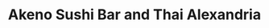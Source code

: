 ---
layout: place
title: "Akeno Sushi Bar and Thai Alexandria"
permalink: /virginia/alexandria/akeno-sushi-bar-and-thai-alexandria.html
stateAbbr: VA
stateName: Virginia
cityName: Alexandria
seo:
  name: "Akeno Sushi Bar and Thai Alexandria"
  type: Restaurant
  links: null
description: "Akeno Sushi Bar and Thai Alexandria serves delicious sushi in Alexandria, Virginia. Try fresh Japanese dishes for a great dining experience. "
place_id: ChIJ0eyx1Qqzt4kRJ3J3eZ_2ugk
photos:
  - name: >-
      places/ChIJ0eyx1Qqzt4kRJ3J3eZ_2ugk/photos/AeeoHcIAeejAVwvtKrALj_7ir-L28CDLdoDmMAH1JQAvTEPqCxSxcMMg_onaaaUlMErukIsDani4IEzCDcIus6FtT9PfRdQkJyT7VfXDt3WIQWyq9f-jWzlJHO7lcTHWbxzZLQnQiY9D6zh7y9OBccUzNEXf__UI11yNWSGJ2xkvgjGdyDSSJ9XzlZupVAhw4xRinyK3msPQVlXc6EDqKjFEcuyejY068jvW1myeaTUlsKJwYN_spwC5lnz47MpLN7kH3cuNMSK48RkQi_jOdCny9LFWLaE8ZPJVggu_8HhjVIL8Rw
    widthPx: 1477
    heightPx: 831
    authorAttributions:
      - displayName: Akeno Sushi Bar and Thai
        uri: https://maps.google.com/maps/contrib/111364894460170482304
        photoUri: >-
          https://lh3.googleusercontent.com/a-/ALV-UjXOh69eZIKHvq9TQrpaoZcGy_FvLkOzFIDWPMegl8lNDyJS2kg=s100-p-k-no-mo
    flagContentUri: >-
      https://www.google.com/local/imagery/report/?cb_client=maps_api_places.places_api&image_key=!1e10!2sAF1QipOLwtvouQqxaVdNlu-bW1wfJvNxNh6Uhh31B70x&hl=en-US
    googleMapsUri: >-
      https://www.google.com/maps/place//data=!3m4!1e2!3m2!1sAF1QipOLwtvouQqxaVdNlu-bW1wfJvNxNh6Uhh31B70x!2e10!4m2!3m1!1s0x89b7b30ad5b1ecd1:0x9baf69f79777227
  - name: >-
      places/ChIJ0eyx1Qqzt4kRJ3J3eZ_2ugk/photos/AeeoHcJGa2avhWvtl0BjE4NxDvr9hkhIBkIpmvPev1Eo8umduEi2js5GGC5nCa6zeygefd3cvHWE0_CTnV7QrewLUvNt_Y0Rlfza-fPeO2IihRUuR4TF5bPCftKm6p6Yh0rJGQwDnSiBuEJb_9_QgYjh5X66-Ln2R7b82y2LQAALloZ2GAnvcDEV9C7m1VVwzungm8FV5V_6n6kTXATWcehC3pnPytYHTFhpPitW_4hvVlw_W688kIQ1Xv2MOZmZeCyq9T6aZ9ScW8aBe4PcmkLuU3IzohyL1ax62TCgM2q-Dqw
    widthPx: 1440
    heightPx: 1800
    authorAttributions:
      - displayName: Akeno Sushi Bar and Thai Alexandria
        uri: https://maps.google.com/maps/contrib/113057322361135175785
        photoUri: >-
          https://lh3.googleusercontent.com/a-/ALV-UjX8ErKLVB3xsoeyeHTIaz_ZGLoyxPJOQty89cKEMZCeqoDhoEI=s100-p-k-no-mo
    flagContentUri: >-
      https://www.google.com/local/imagery/report/?cb_client=maps_api_places.places_api&image_key=!1e10!2sAF1QipNTIDsMjKMSrrc3XoHtjk3Wuy8cnT3RJYaJg24&hl=en-US
    googleMapsUri: >-
      https://www.google.com/maps/place//data=!3m4!1e2!3m2!1sAF1QipNTIDsMjKMSrrc3XoHtjk3Wuy8cnT3RJYaJg24!2e10!4m2!3m1!1s0x89b7b30ad5b1ecd1:0x9baf69f79777227
  - name: >-
      places/ChIJ0eyx1Qqzt4kRJ3J3eZ_2ugk/photos/AeeoHcLLZGyKXTtYCzVLnGGkYX-klTZ6ZJM07dNKo8Hx3umkvm2QT-fHh6sTUaKn2xbov1B23QSzowRdpgxhHKz_3mxcn6S_5aFVcanTWGcTM8RQhjxeaq0wQZxDasmBI7qJCjN0kiw7EShc2uShBqa_9Cl87tx6Sdio9BXXAeIK9R6traWJr4SVtT95bhDOV0Mw0p6Hj96i_51_XAgarbRUMQTJ7_ahgCakzEppbPwezBKhZmvf8596t0GvU2Xe10WWFCPh78k2FTrKJamRvpn_xC37BzyGdY1Al3YrURgmHlI
    widthPx: 960
    heightPx: 1200
    authorAttributions:
      - displayName: Akeno Sushi Bar and Thai Alexandria
        uri: https://maps.google.com/maps/contrib/113057322361135175785
        photoUri: >-
          https://lh3.googleusercontent.com/a-/ALV-UjX8ErKLVB3xsoeyeHTIaz_ZGLoyxPJOQty89cKEMZCeqoDhoEI=s100-p-k-no-mo
    flagContentUri: >-
      https://www.google.com/local/imagery/report/?cb_client=maps_api_places.places_api&image_key=!1e10!2sAF1QipMm-4LieFypSHHNV8v_LzbRMorCTRKOO0LHfVo&hl=en-US
    googleMapsUri: >-
      https://www.google.com/maps/place//data=!3m4!1e2!3m2!1sAF1QipMm-4LieFypSHHNV8v_LzbRMorCTRKOO0LHfVo!2e10!4m2!3m1!1s0x89b7b30ad5b1ecd1:0x9baf69f79777227
  - name: >-
      places/ChIJ0eyx1Qqzt4kRJ3J3eZ_2ugk/photos/AeeoHcJpwEQ0p56u-7bOcN9EQywLEBYwQAD5I2RPgCx0i43msQA8J4jVtZPaoAr2ycoGmahrkVhDDhOMtHW7VvDyDh4f1fev_kMWBYtqXk5jvKk05YbYbfOFe65Gg0QmM9zZ-OriNUr9E2eO3O3q8AZ9iMnsuEfJRSv-baDoJZKrlGF8X36bylaJsEuP9ihiG6SU9CQUeYksdbUn6ruLwOkaY7u7T8e3YyvBUAL79XJyQJc4ldzGBM2FTSEhUqmDhEf1I5QSa5PVl3mCl3EAu19p3h1-2GAzNrSnGNyO9p46Dd0
    widthPx: 564
    heightPx: 711
    authorAttributions:
      - displayName: Akeno Sushi Bar and Thai Alexandria
        uri: https://maps.google.com/maps/contrib/113057322361135175785
        photoUri: >-
          https://lh3.googleusercontent.com/a-/ALV-UjX8ErKLVB3xsoeyeHTIaz_ZGLoyxPJOQty89cKEMZCeqoDhoEI=s100-p-k-no-mo
    flagContentUri: >-
      https://www.google.com/local/imagery/report/?cb_client=maps_api_places.places_api&image_key=!1e10!2sAF1QipM-WpkTbmRx1xv1ByZPe5yXBESkh6kAJGtMyXo&hl=en-US
    googleMapsUri: >-
      https://www.google.com/maps/place//data=!3m4!1e2!3m2!1sAF1QipM-WpkTbmRx1xv1ByZPe5yXBESkh6kAJGtMyXo!2e10!4m2!3m1!1s0x89b7b30ad5b1ecd1:0x9baf69f79777227
  - name: >-
      places/ChIJ0eyx1Qqzt4kRJ3J3eZ_2ugk/photos/AeeoHcJ6XTvzjTmXKTAgznoIpFnxAgUG33CppggkRcyt8VTyBfsv0PZClKaCMUoDJwxKQnFwzs7p29tNLnrrBvUToz9c1a3WIs7JEKcLV5thD5d2HQzQgKwlWOlYciuj1-5GehiPsexwCXezgs_25QY-CGQXAGvGH3c_bK4HTVYWFJSsxPla9l7DOAgIFVwyvRVTUIQz1dL5bImgc5Qv9kg2JaMNAfGiw4FfTC9m9DyBoPWUVNwvtaERv7i6Hbmzs0bI58e9TOM8YqIbSazwt9l40vFsH4q-Nx_j1_nFgMrxOf8
    widthPx: 1274
    heightPx: 960
    authorAttributions:
      - displayName: Akeno Sushi Bar and Thai Alexandria
        uri: https://maps.google.com/maps/contrib/113057322361135175785
        photoUri: >-
          https://lh3.googleusercontent.com/a-/ALV-UjX8ErKLVB3xsoeyeHTIaz_ZGLoyxPJOQty89cKEMZCeqoDhoEI=s100-p-k-no-mo
    flagContentUri: >-
      https://www.google.com/local/imagery/report/?cb_client=maps_api_places.places_api&image_key=!1e10!2sAF1QipOnWXxjwKvT49iVevnC860m_4xgZF0d-dAiQTk&hl=en-US
    googleMapsUri: >-
      https://www.google.com/maps/place//data=!3m4!1e2!3m2!1sAF1QipOnWXxjwKvT49iVevnC860m_4xgZF0d-dAiQTk!2e10!4m2!3m1!1s0x89b7b30ad5b1ecd1:0x9baf69f79777227
  - name: >-
      places/ChIJ0eyx1Qqzt4kRJ3J3eZ_2ugk/photos/AeeoHcJQ4s19S4j2G9Hmsd3kpQJjjN0aa9dJFz4FsxCrTURNGwBI9ruXV6KdaxJ1eFWc5LlRyqRwUKGT74RJr6J8tfixYkuNxI4XIcV2uPnI29JjRtE-4JUFkVTdcc_j2r1lJrSKlhTX89TccHkH4rqmZMISuju_avAs2Lt-q4EnuEQ_WEm0yHQ5jzQJCBPQ8QanjB0iYROK6T3mr9tCdV66KxaUCvQQGLZEYKfWzYmBNY6KHaSzBi2fYQNdR2heyrbGvCrOtf09FJKa4RHBZ_uY2i9o4XxuABzs7ytx_MF2qax_lQ5bW9UUOJbRnlmYis5Ngn5aA6s3WWFRvJBf3f4m0AI1yKOOfp37DyBhbpKOlt2xPSID-a46Jy3tqh_yo0NFiTzorcYFOrtPgV9dGqc8BRjpu2Be18UPDgsuvukNLMI
    widthPx: 3024
    heightPx: 4032
    authorAttributions:
      - displayName: priya vaswani
        uri: https://maps.google.com/maps/contrib/105398306639660107549
        photoUri: >-
          https://lh3.googleusercontent.com/a/ACg8ocKqJJMrSJ-LqD0YhurmAPt4f0nTDUvcWZJ4XBbBb6qIaKuzfw=s100-p-k-no-mo
    flagContentUri: >-
      https://www.google.com/local/imagery/report/?cb_client=maps_api_places.places_api&image_key=!1e10!2sCIHM0ogKEICAgIC798LEZQ&hl=en-US
    googleMapsUri: >-
      https://www.google.com/maps/place//data=!3m4!1e2!3m2!1sCIHM0ogKEICAgIC798LEZQ!2e10!4m2!3m1!1s0x89b7b30ad5b1ecd1:0x9baf69f79777227
  - name: >-
      places/ChIJ0eyx1Qqzt4kRJ3J3eZ_2ugk/photos/AeeoHcJO4aDtvmD4ECgifa11AbOR3y-_KwapL0YINVm9uoPrIif_SOt5eBaXNqe-gN1GrK-xzic4Na9mhEji_vhAuGGcJ-cc6ycm0debW3GZqRhbzGmMBjuSTM8iZj9K7zmyeQPv2Vxj1TOn9yl7x64xD17sDiy0j5PPCyDa2zRmK1ReuFEKRvaWmgIHgXXClfOWI_EwSKeXXmj_yMxRniMgnpTsOyEsYowQm7Ldj8yRoqEmqkDyeFDCs_X1Z1xDzgdbHMR68aF6t3L7qBznDqjMPHCfe5WMsZrNu8m0YL4hpoM
    widthPx: 1080
    heightPx: 1350
    authorAttributions:
      - displayName: Akeno Sushi Bar and Thai Alexandria
        uri: https://maps.google.com/maps/contrib/113057322361135175785
        photoUri: >-
          https://lh3.googleusercontent.com/a-/ALV-UjX8ErKLVB3xsoeyeHTIaz_ZGLoyxPJOQty89cKEMZCeqoDhoEI=s100-p-k-no-mo
    flagContentUri: >-
      https://www.google.com/local/imagery/report/?cb_client=maps_api_places.places_api&image_key=!1e10!2sAF1QipPoSQi8tGl1iIK0wtTQQB4EpQ0mILiqHwtP0sw&hl=en-US
    googleMapsUri: >-
      https://www.google.com/maps/place//data=!3m4!1e2!3m2!1sAF1QipPoSQi8tGl1iIK0wtTQQB4EpQ0mILiqHwtP0sw!2e10!4m2!3m1!1s0x89b7b30ad5b1ecd1:0x9baf69f79777227
  - name: >-
      places/ChIJ0eyx1Qqzt4kRJ3J3eZ_2ugk/photos/AeeoHcK3pp8CQeGUmmWelOo1EyykwjyfJjZpZnWAhMoYt7dG151Xt0OIXtgdDidy18r8YMUrBDfxBcgSHQ-4d0jo0OVOyskvCsgIc77SeyjT32c_apejM4OSmFTKqP2jyGQqPc7Zp_HxGCgGN4tDyAZ-TXkZnfQDnxMHuKoe4BUKTezi-B032YnKobA5Emut7fwfepMYI9Dyv0Zmz6JvLm0EnZta1NSdAtPh-ZQnkEXezFKh6Yhwb9dX04QernEc4rNhX9moMZzDFkLuNsUgsbDNWNtbwZIDt97sDt7MjA5eiQysEqBlYZDxrriPGlxOvicdS3xMv-Ox4uE0t5-DXhlArbLQHsMloNNZvtant7Hp5ZqMrU3aMUuwXLXvacIhqB2ykYZ37Htc4Et6pmqZuVIoWFfXoK9-s85F17SFlpMjA1faDg
    widthPx: 2268
    heightPx: 4032
    authorAttributions:
      - displayName: Cheily Valerio
        uri: https://maps.google.com/maps/contrib/110047191023706317523
        photoUri: >-
          https://lh3.googleusercontent.com/a-/ALV-UjWxkAlI5A42EGrKVqTT9pFUO7iFYxltEkA7LdViOsRdewF7IbBR5w=s100-p-k-no-mo
    flagContentUri: >-
      https://www.google.com/local/imagery/report/?cb_client=maps_api_places.places_api&image_key=!1e10!2sCIHM0ogKEICAgMDIrp7PVg&hl=en-US
    googleMapsUri: >-
      https://www.google.com/maps/place//data=!3m4!1e2!3m2!1sCIHM0ogKEICAgMDIrp7PVg!2e10!4m2!3m1!1s0x89b7b30ad5b1ecd1:0x9baf69f79777227
  - name: >-
      places/ChIJ0eyx1Qqzt4kRJ3J3eZ_2ugk/photos/AeeoHcKiS5Wduj-r8cJX1GowZ1JgjljEn-mGLuKyYWYW1cJJAlTZuiaz2kdGZq8e5Waexp1EmEnBSaPyV3x-1qT_71HsC2h-zlmmYc_tVg1Uk4dxGrtqdCpjGbd4yBtqtPlt9JXQB0ekksB4FCgTQEymQwdEfRoA5hgUcbq8V6ldpgFTipPcYXElKBhH78PDo7ywBROUq-PW-YOjNAYzGt8B2qBFkxkS74CQtQ_aR9f20fYgYbSdnyBjP6iot8tWDnVu1fzD0085HNSNIUmlTbXDUz_f_LyadfG7UlVIfXaD9ucCYPhOiWFgghBgXz6J4mlBappR27g-nl6nmY4f3b6uLh97lx3jdbd8hqF-A64lFl0Upaqs07zOdC16dcSMw4wjL8XZO2tnlqKLg__3CbXIZqcfBcPy0LSSCl05ESKPKCk
    widthPx: 3024
    heightPx: 4032
    authorAttributions:
      - displayName: priya vaswani
        uri: https://maps.google.com/maps/contrib/105398306639660107549
        photoUri: >-
          https://lh3.googleusercontent.com/a/ACg8ocKqJJMrSJ-LqD0YhurmAPt4f0nTDUvcWZJ4XBbBb6qIaKuzfw=s100-p-k-no-mo
    flagContentUri: >-
      https://www.google.com/local/imagery/report/?cb_client=maps_api_places.places_api&image_key=!1e10!2sCIHM0ogKEICAgIC798LYHg&hl=en-US
    googleMapsUri: >-
      https://www.google.com/maps/place//data=!3m4!1e2!3m2!1sCIHM0ogKEICAgIC798LYHg!2e10!4m2!3m1!1s0x89b7b30ad5b1ecd1:0x9baf69f79777227
  - name: >-
      places/ChIJ0eyx1Qqzt4kRJ3J3eZ_2ugk/photos/AeeoHcK5Qmp5jAAeMExqh9EK67QvqROC31YbBBwURZx4xbHeY1_JnVnVGC0-hYPr6m4ZURL4QTzBj_6Cph5SBFwq0VkIfuPzYbUnA8SWLDj8jrQ2ZTzxaDAVVJkHzpKUNlpBg3eVuKIW3hgbcrJ2XW_qVGyl6c7KHaq_1zK3SOmlxbL9zXX8jyGtQn6ESKnEvnUw_gWyJI1NElNEDvpNGc3SGaFw2_xYzP3bnK9U3tfhoCouxe3D8VtifDfSIM6lX9_ubh_E8u81n2naL5-7mZJLCc24IQlF1M5S2tEAgxnTwAu3_ZY4eFqjdqelETT1UhaqWu9O4lUl_96iVwY-as2KE9YrnwBJCvlUMhFuIcu0snnppw1XFBbUuYG3gBtAF_VbTFn9DO4jfN12fctEcjfNpw5PA1qm-R9iA62m9tJ9ePzrQA
    widthPx: 3000
    heightPx: 4000
    authorAttributions:
      - displayName: PMT 976
        uri: https://maps.google.com/maps/contrib/112672911609035849688
        photoUri: >-
          https://lh3.googleusercontent.com/a-/ALV-UjXdyQ1eYO6ZkTIwgetm0tTPMFfcQxmN5LOK47xAwNopyfA5JTuk=s100-p-k-no-mo
    flagContentUri: >-
      https://www.google.com/local/imagery/report/?cb_client=maps_api_places.places_api&image_key=!1e10!2sCIHM0ogKEICAgICLqoXWFg&hl=en-US
    googleMapsUri: >-
      https://www.google.com/maps/place//data=!3m4!1e2!3m2!1sCIHM0ogKEICAgICLqoXWFg!2e10!4m2!3m1!1s0x89b7b30ad5b1ecd1:0x9baf69f79777227
address: 6550 Little River Turnpike Unit F, Alexandria, VA 22312, USA
street: 6550 Little River Turnpike Unit F
city: Alexandria
state: VA
zip: '22312'
country: USA
neighborhood: null
latitude: '38.823343'
longitude: '-77.161087'
accessibility_options:
  wheelchairAccessibleParking: true
  wheelchairAccessibleEntrance: true
  wheelchairAccessibleSeating: true
business_status: OPERATIONAL
name: Akeno Sushi Bar and Thai Alexandria
google_maps_links:
  directionsUri: >-
    https://www.google.com/maps/dir//''/data=!4m7!4m6!1m1!4e2!1m2!1m1!1s0x89b7b30ad5b1ecd1:0x9baf69f79777227!3e0
  placeUri: https://maps.google.com/?cid=701143856807637543
  writeAReviewUri: >-
    https://www.google.com/maps/place//data=!4m3!3m2!1s0x89b7b30ad5b1ecd1:0x9baf69f79777227!12e1
  reviewsUri: >-
    https://www.google.com/maps/place//data=!4m4!3m3!1s0x89b7b30ad5b1ecd1:0x9baf69f79777227!9m1!1b1
  photosUri: >-
    https://www.google.com/maps/place//data=!4m3!3m2!1s0x89b7b30ad5b1ecd1:0x9baf69f79777227!10e5
primary_type: Sushi Restaurant
opening_hours:
  regular: null
  current: null
secondary_opening_hours:
  regular:
    weekdayDescriptions: null
    type: null
  current:
    weekdayDescriptions: null
    type: null
phone: null
price_level: null
price_range: null
rating: null
rating_count: 0
website: null
reviews: null
parking_options: null
payment_options: null
allow_dogs: null
curbside_pickup: null
delivery: null
dine_in: null
good_for_children: null
good_for_groups: null
good_for_sports: null
live_music: null
menu_for_children: null
outdoor_seating: null
reservable: null
restroom: null
serves_beer: null
serves_breakfast: null
serves_brunch: null
serves_cocktails: null
serves_coffee: null
serves_dinner: null
serves_dessert: null
serves_lunch: null
serves_vegetarian_food: null
serves_wine: null
takeout: null
update_category: essentials
summary: null

---